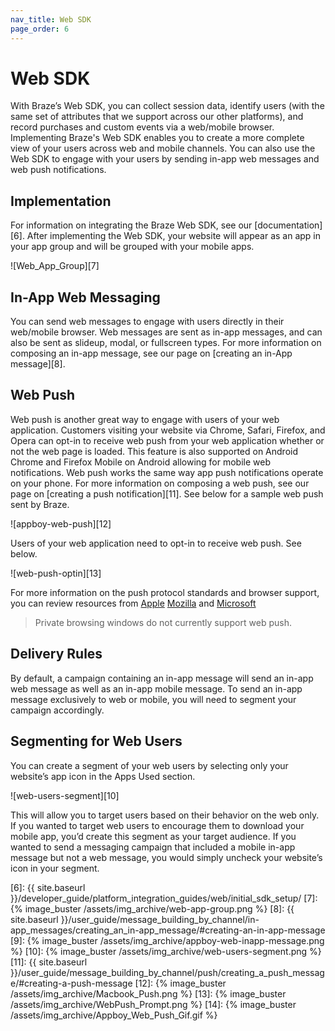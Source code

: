 ```yaml
---
nav_title: Web SDK
page_order: 6
---
```

# Web SDK

With Braze’s Web SDK, you can collect session data, identify users (with the same set of attributes that we support across our other platforms), and record purchases and custom events via a web/mobile browser. Implementing Braze's Web SDK enables you to create a more complete view of your users across web and mobile channels. You can also use the Web SDK to engage with your users by sending in-app web messages and web push notifications.

## Implementation

For information on integrating the Braze Web SDK, see our [documentation][6]. After implementing the Web SDK, your website will appear as an app in your app group and will be grouped with your mobile apps.

![Web_App_Group][7]

## In-App Web Messaging

You can send web messages to engage with users directly in their web/mobile browser. Web messages are sent as in-app messages, and can also be sent as slideup, modal, or fullscreen types. For more information on composing an in-app message, see our page on [creating an in-App message][8].

## Web Push

Web push is another great way to engage with users of your web application. Customers visiting your website via Chrome, Safari, Firefox, and Opera can opt-in to receive web push from your web application whether or not the web page is loaded. This feature is also supported on Android Chrome and Firefox Mobile on Android allowing for mobile web notifications. Web push works the same way app push notifications operate on your phone. For more information on composing a web push, see our page on [creating a push notification][11]. See below for a sample web push sent by Braze.

![appboy-web-push][12]

Users of your web application need to opt-in to receive web push. See below.

![web-push-optin][13]

For more information on the push protocol standards and browser support, you can review resources from [Apple][3] [Mozilla][1] and [Microsoft][2]

> Private browsing windows do not currently support web push.

## Delivery Rules

By default, a campaign containing an in-app message will send an in-app web message as well as an in-app mobile message. To send an in-app message exclusively to web or mobile, you will need to segment your campaign accordingly.

## Segmenting for Web Users

You can create a segment of your web users by selecting only your website’s app icon in the Apps Used section.

![web-users-segment][10]

This will allow you to target users based on their behavior on the web only. If you wanted to target web users to encourage them to download your mobile app, you’d create this segment as your target audience. If you wanted to send a messaging campaign that included a mobile in-app message but not a web message, you would simply uncheck your website’s icon in your segment.

[1]: https://developer.mozilla.org/en-us/docs/web/api/push_api#browser_compatibility
[2]: https://developer.microsoft.com/en-us/microsoft-edge/platform/status/pushapi/
[3]: https://developer.apple.com/notifications/safari-push-notifications/
[6]: {{ site.baseurl }}/developer_guide/platform_integration_guides/web/initial_sdk_setup/
[7]: {% image_buster /assets/img_archive/web-app-group.png %}
[8]: {{ site.baseurl }}/user_guide/message_building_by_channel/in-app_messages/creating_an_in-app_message/#creating-an-in-app-message
[9]: {% image_buster /assets/img_archive/appboy-web-inapp-message.png %}
[10]: {% image_buster /assets/img_archive/web-users-segment.png %}
[11]: {{ site.baseurl }}/user_guide/message_building_by_channel/push/creating_a_push_message/#creating-a-push-message
[12]: {% image_buster /assets/img_archive/Macbook_Push.png %}
[13]: {% image_buster /assets/img_archive/WebPush_Prompt.png %}
[14]: {% image_buster /assets/img_archive/Appboy_Web_Push_Gif.gif %}

